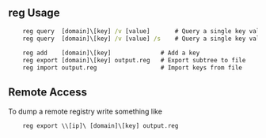 ## reg Usage
```cmd
    reg query  [domain]\[key] /v [value]       # Query a single key value
    reg query  [domain]\[key] /v [value] /s    # Query a single key value recursively
  
    reg add    [domain]\[key]              # Add a key
    reg export [domain]\[key] output.reg   # Export subtree to file
    reg import output.reg                  # Import keys from file
```
## Remote Access

To dump a remote registry write something like
```cmd
    reg export \\[ip]\ [domain]\[key] output.reg
```    
